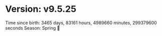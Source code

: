# Version: v9.5.25
Time since birth: 3465 days, 83161 hours, 4989660 minutes, 299379600 seconds
Season: Spring 🌸
